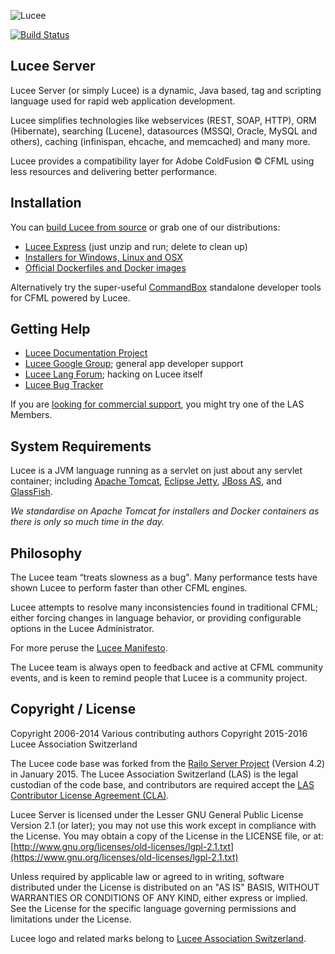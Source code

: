 ![Lucee](https://bitbucket.org/repo/rX87Rq/images/3392835614-logo-1-color-black-small.png)

[![Build Status](https://travis-ci.org/lucee/Lucee.svg?branch=5.3)](https://travis-ci.org/lucee/Lucee)

## Lucee Server

Lucee Server (or simply Lucee) is a dynamic, Java based, tag and scripting language used for rapid web application development.   

Lucee simplifies technologies like webservices (REST, SOAP, HTTP), ORM (Hibernate), searching (Lucene), datasources (MSSQl, Oracle, MySQL and others), caching (infinispan, ehcache, and memcached) and many more. 

Lucee provides a compatibility layer for Adobe ColdFusion &copy;  CFML using less resources and delivering better performance. 

## Installation

You can [build Lucee from source](http://docs.lucee.org/guides/working-with-source.html) or grab one of our distributions:

- [Lucee Express](http://lucee.org/downloads.html) (just unzip and run; delete to clean up)
- [Installers for Windows, Linux and OSX](http://lucee.org/downloads.html)
- [Official Dockerfiles and Docker images](https://github.com/lucee/lucee-dockerfiles)

Alternatively try the super-useful [CommandBox](https://www.ortussolutions.com/products/commandbox) standalone developer tools for CFML powered by Lucee.

## Getting Help

- [Lucee Documentation Project](http://docs.lucee.org/)
- [Lucee Google Group](https://groups.google.com/forum/#!forum/lucee); general app developer support
- [Lucee Lang Forum](http://lang.lucee.org/); hacking on Lucee itself
- [Lucee Bug Tracker](https://luceeserver.atlassian.net/projects/LDEV/issues)

If you are [looking for commercial support](http://lucee.org/members.html), you might try one of the LAS Members.

## System Requirements

Lucee is a JVM language running as a servlet on just about any servlet container; including [Apache Tomcat](http://tomcat.apache.org/), [Eclipse Jetty](http://eclipse.org/jetty/), [JBoss AS](http://jbossas.jboss.org/), and [GlassFish](https://glassfish.java.net/).

_We standardise on Apache Tomcat for installers and Docker containers as there is only so much time in the day._

## Philosophy

The Lucee team “treats slowness as a bug". Many performance tests have shown Lucee to perform faster than other CFML engines. 

Lucee attempts to resolve many inconsistencies found in traditional CFML; either forcing changes in language behavior, or providing configurable options in the Lucee Administrator.

For more peruse the [Lucee Manifesto](http://lang.lucee.org/t/lucee-manifesto/183).

The Lucee team is always open to feedback and active at CFML community events, and is keen to remind people that Lucee is a community project.

## Copyright / License

Copyright 2006-2014 Various contributing authors
Copyright 2015-2016 Lucee Association Switzerland

The Lucee code base was forked from the [Railo Server Project](https://en.wikipedia.org/wiki/Railo) (Version 4.2) in January 2015. The Lucee Association Switzerland  (LAS) is the legal custodian of the code base, and contributors are required accept the [LAS Contributor License Agreement (CLA)](http://lang.lucee.org/t/las-contributor-license-agreement-cla/181).

Lucee Server is licensed under the Lesser GNU General Public License Version 2.1 (or later); you may not use this work except in compliance with the License. You may obtain a copy of the License in the LICENSE file, or at:
[http://www.gnu.org/licenses/old-licenses/lgpl-2.1.txt](https://www.gnu.org/licenses/old-licenses/lgpl-2.1.txt)

Unless required by applicable law or agreed to in writing, software distributed under the License is distributed on an "AS IS" BASIS, WITHOUT WARRANTIES OR CONDITIONS OF ANY KIND, either express or implied. See the License for the specific language governing permissions and limitations under the License.

Lucee logo and related marks belong to [Lucee Association Switzerland](http://lucee.org/).


